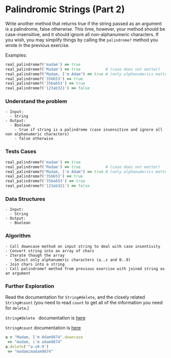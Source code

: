 # Palindromic Strings (Part 2)

Write another method that returns true if the string passed as an argument is a palindrome, false otherwise. This time, however, your method should be case-insensitive, and it should ignore all non-alphanumeric characters. If you wish, you may simplify things by calling the `palindrome?` method you wrote in the previous exercise.

Examples:

```ruby
real_palindrome?('madam') == true
real_palindrome?('Madam') == true           # (case does not matter)
real_palindrome?("Madam, I'm Adam") == true # (only alphanumerics matter)
real_palindrome?('356653') == true
real_palindrome?('356a653') == true
real_palindrome?('123ab321') == false
```



### Understand the problem

```
- Input:
  - String
- Output:
  - Boolean
    - true if string is a palindrome (case insensitive and ignore all non alphanumeric characters)
    - false otherwise 
```

### Tests Cases

```ruby
real_palindrome?('madam') == true
real_palindrome?('Madam') == true           # (case does not matter)
real_palindrome?("Madam, I'm Adam") == true # (only alphanumerics matter)
real_palindrome?('356653') == true
real_palindrome?('356a653') == true
real_palindrome?('123ab321') == false
```

### Data Structures

```
- Input:
  - String
- Output:
  - Boolean
```

### Algorithm

```
- Call downcase method on input string to deal with case insentivity
- Convert string into an array of chars
- Iterate though the array
  - Select only alphanumeric characters (a..z and 0..9)
- Join chars into a string
- Call palindrome? method from previous exercise with joined string as an argument
```



### Further Exploration

Read the documentation for `String#delete`, and the closely related `String#count` (you need to read `count` to get all of the information you need for `delete`.)

`String#delete ` documentation is [here](http://ruby-doc.org/core-2.4.1/String.html#method-i-delete)

`String#count` documentation is [here](http://ruby-doc.org/core-2.4.1/String.html#method-i-count)

```ruby
a = "Madam, I'm Adam9874".downcase
 => "madam, i'm adam9874"
a.delete('^a-z0-9')
 => "madamimadam9874"
```

